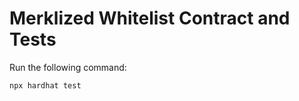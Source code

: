 # Merklized Whitelist Contract and Tests

Run the following command:

```shell
npx hardhat test
```
